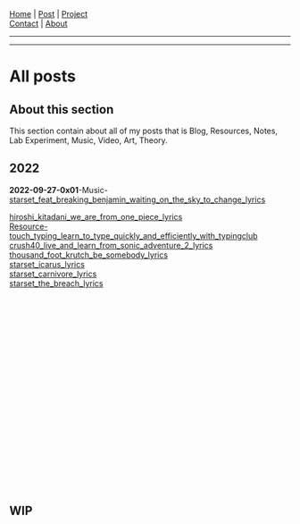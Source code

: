 <nav>
<a href="./index.html">Home</a>
|
<a href="./post.html">Post</a>
|
<a href="./project.html">Project</a>
<nav class="div-right">
<a href="./contact.html">Contact</a>
|
<a href="./about.html">About</a>
</nav>
</nav>
</header>
<hr><hr>
<main>
<!-- Your Content Start After This Line -->


# All posts

## About this section

This section contain about all of my posts that is Blog, Resources, Notes, Lab Experiment, Music, Video, Art, Theory.  

## 2022

<strong>2022-09-27-0x01</strong>-Music-[starset_feat_breaking_benjamin_waiting_on_the_sky_to_change_lyrics](./post/2022-09-27-0x01-Music-starset_feat_breaking_benjamin_waiting_on_the_sky_to_change_lyrics.html)  


[hiroshi_kitadani_we_are_from_one_piece_lyrics](./post/2022-09-25-0x03-Music-hiroshi_kitadani_we_are_from_one_piece_lyrics.html)  
[Resource-touch_typing_learn_to_type_quickly_and_efficiently_with_typingclub](./post/2022-09-25-0x02-Resource-touch_typing_learn_to_type_quickly_and_efficiently_with_typingclub.html)  
[crush40_live_and_learn_from_sonic_adventure_2_lyrics](./post/2022-09-25-0x01-Music-crush40_live_and_learn_from_sonic_adventure_2_lyrics.html)  
[thousand_foot_krutch_be_somebody_lyrics](./post/2022-09-23-0x14-Music-thousand_foot_krutch_be_somebody_lyrics.html)  
[starset_icarus_lyrics](./post/2022-09-23-0x13-Music-starset_icarus_lyrics.html)  
[starset_carnivore_lyrics](./post/2022-09-23-0x12-Music-starset_carnivore_lyrics.html)  
[starset_the_breach_lyrics](./post/2022-09-23-0x11-Music-starset_the_breach_lyrics.html)  
[](./post/2022-09-23-0x10-Music-breaking_benjamin_ashes_of_eden_lyrics.html)  
[](./post/2022-09-23-0x09-Music-breaking_benjamin_blow_me_away_from_halo_2_lyrics.html)  
[](./post/2022-09-23-0x08-Music-breaking_benjamin_the_diary_of_jane_lyrics.html)  
[](./post/2022-09-23-0x07-Music-breaking_benjamin_i_will_not_bow_lyrics.html)  
[](./post/2022-09-23-0x06-Music-breaking_benjamin_red-cold-river_lyrics.html)  
[](./post/2022-09-23-0x05-Music-breaking_benjamin_torn_in_two_lyrics.html)  
[](./post/2022-09-23-0x04-Music-breaking_benjamin_tourniquet_lyrics.html)  
[](./post/2022-09-23-0x03-Music-breaking_benjamin_angels-fall_lyrics.html)  
[](./post/2022-09-23-0x02-Music-breaking_benjamin_dear_agony_lyrics.html)  
[](./post/2022-09-23-0x01-Music-starset_my_demons_lyrics.html)  
[](./post/2022-09-17-0x01-Music-starset_it_has_begun_lyrics.html)  
[](./post/2022-09-16-0x02-Music-mick_gordon_feat_tex_perkins_the_partisan_lyrics.html)  
[](./post/2022-09-16-0x01-Music-ted_poley_escape_from_the_city_lyrics.html)  
[](./post/2022-09-15-0x01-Guide-thinkpad_buyer_guide.html)  
[](./post/2022-09-14-0x03-Note-why_this_website_is_white_and_black_and_very_dark_grey.html)  
[](./post/2022-09-14-0x02-Note-things_that_every_man_should_be_and_do_it.html)  
[](./post/2022-09-14-0x01-Resource-my_resources_reference.html)  
[](./post/2022-09-13-0x03-keith_power_we_all_lift_together_lyrics.html)  
[](./post/2022-09-13-0x02-Music-my_hardstyle_music_collections.html)  
[](./post/2022-09-13-0x01-Guide-markdown_line_break_guide.html)  
[](./post/2022-09-12-0x01-Notes-i_decided_to_use_ssg_by_romanzolotarev.html)  
[](./post/2022-09-11-0x01-Info-awaken.html)  

## WIP

[](./WIP-Guide-how_to_move_quickly_in_shell_become_the_shell_ninja.html)
